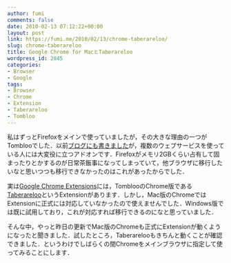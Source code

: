 ```yaml
---
author: fumi
comments: false
date: 2010-02-13 07:12:22+00:00
layout: post
link: https://fumi.me/2010/02/13/chrome-taberareloo/
slug: chrome-taberareloo
title: Google Chrome for MacとTaberareloo
wordpress_id: 2845
categories:
- Browser
- Google
tags:
- Browser
- Chrome
- Extension
- Taberareloo
- Tombloo
---
```


私はずっとFirefoxをメインで使っていましたが，その大きな理由の一つがTomblooでした．以前[ブログにも書きました](http://fumi.me/2009/01/18/tombloo/)が，複数のウェブサービスを使っている人には大変役に立つアドオンです．Firefoxがメモリ2GBくらい占有して固まったりとかするのが日常茶飯事になってしまっていて，他ブラウザに移行したいなと思いつつも移行できなかったのはこれがあったからでした．




実は[Google Chrome Extensions](https://chrome.google.com/extensions)には，TomblooのChrome版である[Taberareloo](https://chrome.google.com/extensions/detail/ldcnohnnlpgglecmkldelbmiokgmikno)というExtensionがあります．しかし，Mac版のChromeではExtensionに正式には対応していなかったので使えませんでした．Windows版では既に試用しており，これが対応すれば移行できるのになと思っていました．




そんな中，やっと昨日の更新でMac版のChromeも正式にExtensionが動くようになったと聞きました．試したところ，Taberarelooもきちんと動くことが確認できました．というわけでしばらくの間Chromeをメインブラウザに指定して使ってみることにします．
